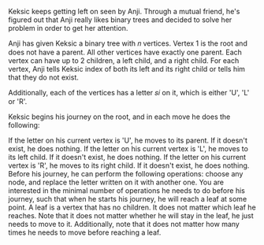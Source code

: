 Keksic keeps getting left on seen by Anji. Through a mutual friend, he's figured out that Anji really likes binary trees
and decided to solve her problem in order to get her attention.

Anji has given Keksic a binary tree with 𝑛
vertices. Vertex 1
is the root and does not have a parent. All other vertices have exactly one parent. Each vertex can have up to 2
children, a left child, and a right child. For each vertex, Anji tells Keksic index of both its left and its right child
or tells him that they do not exist.

Additionally, each of the vertices has a letter 𝑠𝑖
on it, which is either 'U', 'L' or 'R'.

Keksic begins his journey on the root, and in each move he does the following:

If the letter on his current vertex is 'U', he moves to its parent. If it doesn't exist, he does nothing.
If the letter on his current vertex is 'L', he moves to its left child. If it doesn't exist, he does nothing.
If the letter on his current vertex is 'R', he moves to its right child. If it doesn't exist, he does nothing.
Before his journey, he can perform the following operations: choose any node, and replace the letter written on it with
another one.
You are interested in the minimal number of operations he needs to do before his journey, such that when he starts his
journey, he will reach a leaf at some point. A leaf is a vertex that has no children. It does not matter which leaf he
reaches. Note that it does not matter whether he will stay in the leaf, he just needs to move to it. Additionally, note
that it does not matter how many times he needs to move before reaching a leaf.

